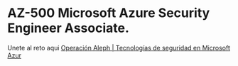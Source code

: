 # AZ-500 Microsoft Azure Security Engineer Associate.

Unete al reto aqui  [Operación Aleph | Tecnologías de seguridad en Microsoft Azur](https://docs.microsoft.com/es-mx/learn/challenges?id=38b9bb2d-f0e1-4b09-9159-0c5e9353ec85)
